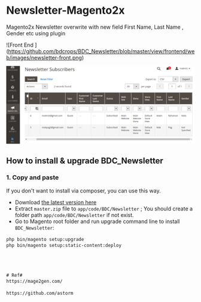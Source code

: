 # Newsletter-Magento2x

Magento2x Newsletter overwrite with new field First Name, Last Name , Gender etc using plugin


![Front End ] (https://github.com/bdcrops/BDC_Newsletter/blob/master/view/frontend/web/images/newsletter-front.png)



![Back End](https://github.com/bdcrops/BDC_Newsletter/blob/master/view/adminhtml/web/images/newsletter-backend.png)


## How to install & upgrade BDC_Newsletter


### 1. Copy and paste

If you don't want to install via composer, you can use this way.

- Download [the latest version here](https://github.com/bdcrops/BDC_Newsletter/archive/master.zip)
- Extract `master.zip` file to `app/code/BDC/Newsletter` ; You should create a folder path `app/code/BDC/Newsletter` if not exist.
- Go to Magento root folder and run upgrade command line to install `BDC_Newsletter`:

```
php bin/magento setup:upgrade
php bin/magento setup:static-content:deploy




# Ref#
https://mage2gen.com/

https://github.com/astorm

